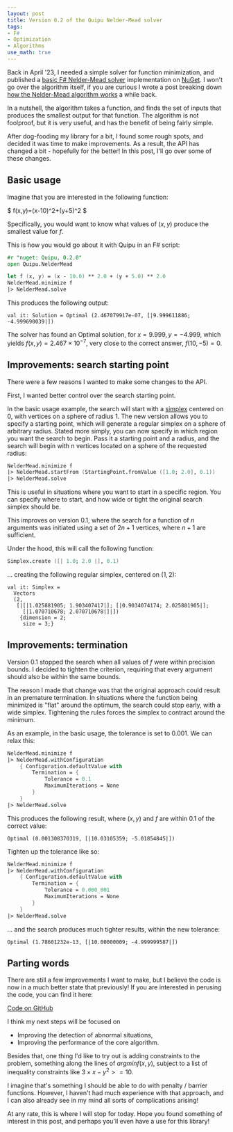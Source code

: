 ```yaml
---
layout: post
title: Version 0.2 of the Quipu Nelder-Mead solver
tags:
- F#
- Optimization
- Algorithms
use_math: true
---
```


Back in April '23, I needed a simple solver for function minimization, and 
published a [basic F# Nelder-Mead solver][1] implementation on [NuGet][2]. I 
won't go over the algorithm itself, if you are curious I wrote a post breaking 
down [how the Nelder-Mead algorithm works][3] a while back.  

In a nutshell, the algorithm takes a function, and finds the set of inputs that 
produces the smallest output for that function. The algorithm is not foolproof, 
but it is very useful, and has the benefit of being fairly simple.  

After dog-fooding my library for a bit, I found some rough spots, and decided 
it was time to make improvements. As a result, the API has changed a bit - 
hopefully for the better! In this post, I'll go over some of these changes.  

## Basic usage

Imagine that you are interested in the following function:  

$ f(x,y)=(x-10)^2+(y+5)^2 $

Specifically, you would want to know what values of $(x,y)$ produce the 
smallest value for $f$.  

This is how you would go about it with Quipu in an F# script:  

``` fsharp
#r "nuget: Quipu, 0.2.0"
open Quipu.NelderMead

let f (x, y) = (x - 10.0) ** 2.0 + (y + 5.0) ** 2.0
NelderMead.minimize f
|> NelderMead.solve
```

This produces the following output:

```
val it: Solution = Optimal (2.467079917e-07, [|9.999611886; -4.999690039|])
```

The solver has found an Optimal solution, for $x=9.999,y=-4.999$, which yields 
$f(x,y)=2.467 \times 10^{-7}$, very close to the correct answer, $f(10,-5)=0$.  

<!--more-->

## Improvements: search starting point

There were a few reasons I wanted to make some changes to the API.  

First, I wanted better control over the search starting point.  

In the basic usage example, the search will start with a [simplex][4] centered 
on 0, with vertices on a sphere of radius 1. The new version allows you to 
specify a starting point, which will generate a regular simplex on a sphere of 
arbitrary radius. Stated more simply, you can now specify in which region you 
want the search to begin. Pass it a starting point and a radius, and the search 
will begin with n vertices located on a sphere of the requested radius:  

``` fsharp
NelderMead.minimize f
|> NelderMead.startFrom (StartingPoint.fromValue ([1.0; 2.0], 0.1))
|> NelderMead.solve
```

This is useful in situations where you want to start in a specific region. You 
can specify where to start, and how wide or tight the original search simplex 
should be.  

This improves on version 0.1, where the search for a function of $n$ arguments 
was initiated using a set of $2n+1$ vertices, where $n+1$ are sufficient.  

Under the hood, this will call the following function:

``` fsharp
Simplex.create ([| 1.0; 2.0 |], 0.1)
```

... creating the following regular simplex, centered on $(1,2)$:  

```
val it: Simplex =
  Vectors
  (2,
   [|[|1.025881905; 1.903407417|]; [|0.9034074174; 2.025881905|];
     [|1.070710678; 2.070710678|]|])
    {dimension = 2;
     size = 3;}
```

## Improvements: termination

Version 0.1 stopped the search when all values of $f$ were within precision 
bounds. I decided to tighten the criterion, requiring that every argument 
should also be within the same bounds.  

The reason I made that change was that the original approach could result in 
an premature termination. In situations where the function being minimized is 
"flat" around the optimum, the search could stop early, with a wide simplex. 
Tightening the rules forces the simplex to contract around the minimum.  

As an example, in the basic usage, the tolerance is set to $0.001$. We can 
relax this:  

``` fsharp
NelderMead.minimize f
|> NelderMead.withConfiguration
    { Configuration.defaultValue with
        Termination = {
            Tolerance = 0.1
            MaximumIterations = None
        }
    }
|> NelderMead.solve
```

This produces the following result, where $(x,y)$ and $f$ are within $0.1$ of 
the correct value:  

```
Optimal (0.001308370319, [|10.03105359; -5.01854845|])
```

Tighten up the tolerance like so:  

``` fsharp
NelderMead.minimize f
|> NelderMead.withConfiguration
    { Configuration.defaultValue with
        Termination = {
            Tolerance = 0.000_001
            MaximumIterations = None
        }
    }
|> NelderMead.solve
```

... and the search produces much tighter results, within the new tolerance:  

```
Optimal (1.78601232e-13, [|10.00000009; -4.999999587|])
```

## Parting words

There are still a few improvements I want to make, but I believe the code is 
now in a much better state that previously! If you are interested in perusing 
the code, you can find it here:  

[<i class="fa-brands fa-github"></i> Code on GitHub][5]

I think my next steps will be focused on
- Improving the detection of abnormal situations,
- Improving the performance of the core algorithm.

Besides that, one thing I'd like to try out is adding constraints to the 
problem, something along the lines of $argmin f(x,y)$, subject to a list of 
inequality constraints like $3 \times x - y^2 >= 10$.  

I imagine that's something I should be able to do with penalty / barrier 
functions. However, I haven't had much experience with that approach, and I can 
also already see in my mind all sorts of complications arising!  

At any rate, this is where I will stop for today. Hope you found something of 
interest in this post, and perhaps you'll even have a use for this library!  

[1]: https://brandewinder.com/2023/04/15/quipu-basic-nelder-mead-solver/
[2]: https://www.nuget.org/packages/Quipu
[3]: https://brandewinder.com/2022/03/31/breaking-down-Nelder-Mead/
[4]: https://en.wikipedia.org/wiki/Simplex
[5]: https://github.com/mathias-brandewinder/Quipu/tree/e7f5294fc2aef26c5c4171d449edfe53e8f0e38b